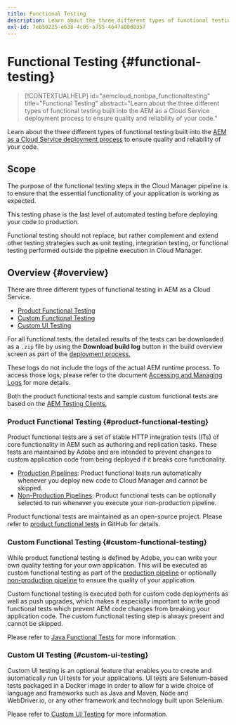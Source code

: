 ```yaml
---
title: Functional Testing
description: Learn about the three different types of functional testing built into the AEM as a Cloud Service deployment process to ensure quality and reliability of your code.
exl-id: 7eb50225-e638-4c05-a755-4647a00d8357
---
```


# Functional Testing {#functional-testing}

>[!CONTEXTUALHELP]
>id="aemcloud_nonbpa_functionaltesting"
>title="Functional Testing"
>abstract="Learn about the three different types of functional testing built into the AEM as a Cloud Service deployment process to ensure quality and reliability of your code."

Learn about the three different types of functional testing built into the [AEM as a Cloud Service deployment process](/help/implementing/cloud-manager/deploy-code.md) to ensure quality and reliability of your code.

## Scope

The purpose of the functional testing steps in the Cloud Manager pipeline is to ensure that the essential functionality of your application is working as expected.

This testing phase is the last level of automated testing before deploying your code to production.

Functional testing should not replace, but rather complement and extend other testing strategies such as unit testing,
integration testing, or functional testing performed outside the pipeline execution in Cloud Manager.

## Overview {#overview}

There are three different types of functional testing in AEM as a Cloud Service.

* [Product Functional Testing](#product-functional-testing)
* [Custom Functional Testing](#custom-functional-testing)
* [Custom UI Testing](#custom-ui-testing)

For all functional tests, the detailed results of the tests can be downloaded as a `.zip` file by using the **Download build log** button in the build overview screen as part of the [deployment process.](/help/implementing/cloud-manager/deploy-code.md)

These logs do not include the logs of the actual AEM runtime process. To access those logs, please refer to the document [Accessing and Managing Logs](/help/implementing/cloud-manager/manage-logs.md) for more details.

Both the product functional tests and sample custom functional tests are based on the [AEM Testing Clients.](https://github.com/adobe/aem-testing-clients)

### Product Functional Testing {#product-functional-testing}

Product functional tests are a set of stable HTTP integration tests (ITs) of core functionality in AEM such as authoring and replication tasks. These tests are maintained by Adobe and are intended to prevent  changes to custom application code from being deployed if it breaks core functionality.

* [Production Pipelines](/help/implementing/cloud-manager/configuring-pipelines/configuring-production-pipelines.md): Product functional tests run automatically whenever you deploy new code to Cloud Manager and cannot be skipped.
* [Non-Production Pipelines](/help/implementing/cloud-manager/configuring-pipelines/configuring-non-production-pipelines.md): Product functional tests can be optionally selected to run whenever you execute your non-production pipeline.

Product functional tests are maintained as an open-source project. Please refer to [product functional tests](https://github.com/adobe/aem-test-samples/tree/aem-cloud/smoke) in GitHub for details.

### Custom Functional Testing {#custom-functional-testing}

While product functional testing is defined by Adobe, you can write your own quality testing for your own application. This will be executed as custom functional testing as part of the [production pipeline](/help/implementing/cloud-manager/configuring-pipelines/configuring-production-pipelines.md) or optionally [non-production pipeline](/help/implementing/cloud-manager/configuring-pipelines/configuring-non-production-pipelines.md) to ensure the quality of your application.

Custom functional testing is executed both for custom code deployments as well as push upgrades, which makes it especially important to write good functional tests which prevent AEM code changes from breaking your application code. The custom functional testing step is always present and cannot be skipped.

Please refer to [Java Functional Tests](/help/implementing/cloud-manager/java-functional-testing) for more information.


### Custom UI Testing {#custom-ui-testing}

Custom UI testing is an optional feature that enables you to create and automatically run UI tests for your applications. UI tests are Selenium-based tests packaged in a Docker image in order to allow for a wide choice of language and frameworks such as Java and Maven, Node and WebDriver.io, or any other framework and technology built upon Selenium.

Please refer to [Custom UI Testing](/help/implementing/cloud-manager/ui-testing.md#custom-ui-testing) for more information.

